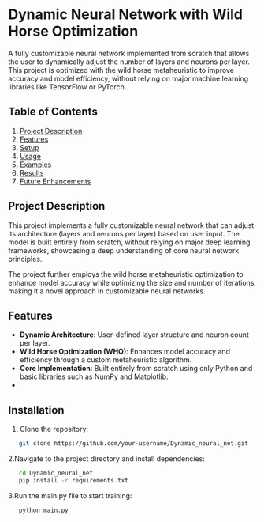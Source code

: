 # Dynamic Neural Network with Wild Horse Optimization
A fully customizable neural network implemented from scratch that allows the user to dynamically adjust the number of layers and neurons per layer. This project is optimized with the wild horse metaheuristic to improve accuracy and model efficiency, without relying on major machine learning libraries like TensorFlow or PyTorch.

## Table of Contents
1. [Project Description](#project-description)
2. [Features](#features)
3. [Setup](#setup)
4. [Usage](#usage)
5. [Examples](#examples)
6. [Results](#results)
7. [Future Enhancements](#future-enhancements)

## Project Description
This project implements a fully customizable neural network that can adjust its architecture (layers and neurons per layer) based on user input. The model is built entirely from scratch, without relying on major deep learning frameworks, showcasing a deep understanding of core neural network principles.

The project further employs the wild horse metaheuristic optimization to enhance model accuracy while optimizing the size and number of iterations, making it a novel approach in customizable neural networks.

## Features
- **Dynamic Architecture**: User-defined layer structure and neuron count per layer.
- **Wild Horse Optimization (WHO)**: Enhances model accuracy and efficiency through a custom metaheuristic algorithm.
- **Core Implementation**: Built entirely from scratch using only Python and basic libraries such as NumPy and Matplotlib.
- 
## Installation
1. Clone the repository:
```bash
   git clone https://github.com/your-username/Dynamic_neural_net.git
```   
2.Navigate to the project directory and install dependencies:
```bash
   cd Dynamic_neural_net
   pip install -r requirements.txt
```
3.Run the main.py file to start training:
```bash
   python main.py
```

